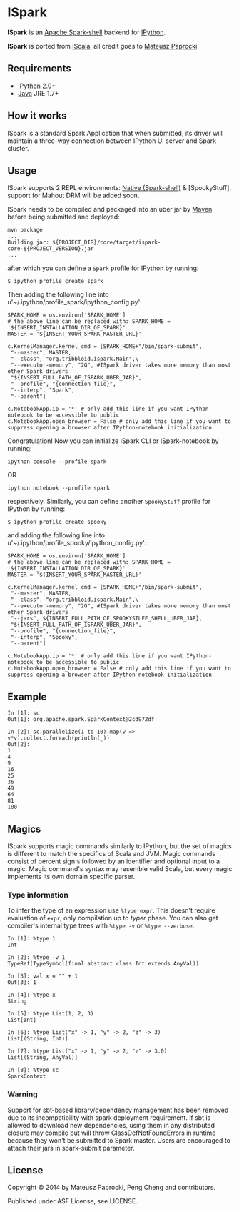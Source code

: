 ISpark
======

**ISpark** is an [Apache Spark-shell](http://spark.apache.org/) backend for [IPython](http://ipython.org).

**ISpark** is ported from [IScala](https://github.com/mattpap/IScala), all credit goes to [Mateusz Paprocki](https://github.com/mattpap)

## Requirements

* [IPython](http://ipython.org/ipython-doc/stable/install/install.html) 2.0+
* [Java](http://wwww.java.com) JRE 1.7+

## How it works

ISpark is a standard Spark Application that when submitted, its driver will maintain a three-way connection
between IPython UI server and Spark cluster.

## Usage

ISpark supports 2 REPL environments: [Native (Spark-shell)]() & [SpookyStuff], support for Mahout DRM
will be added soon.

ISpark needs to be compiled and packaged into an uber jar by [Maven](http://maven.apache.org/) before being submitted and deployed:

```
mvn package
...
Building jar: ${PROJECT_DIR}/core/target/ispark-core-${PROJECT_VERSION}.jar
...
```

after which you can define a `Spark` profile for IPython by running:
```
$ ipython profile create spark
```
Then adding the following line into u'~/.ipython/profile_spark/ipython_config.py':

```
SPARK_HOME = os.environ['SPARK_HOME']
# the above line can be replaced with: SPARK_HOME = '${INSERT_INSTALLATION_DIR_OF_SPARK}'
MASTER = '${INSERT_YOUR_SPARK_MASTER_URL}'

c.KernelManager.kernel_cmd = [SPARK_HOME+"/bin/spark-submit",
 "--master", MASTER,
 "--class", "org.tribbloid.ispark.Main",\
 "--executor-memory", "2G", #ISpark driver takes more memory than most other Spark drivers
 "${INSERT_FULL_PATH_OF_ISPARK_UBER_JAR}",
 "--profile", "{connection_file}",
 "--interp", "Spark",
 "--parent"]

c.NotebookApp.ip = '*' # only add this line if you want IPython-notebook to be accessible to public
c.NotebookApp.open_browser = False # only add this line if you want to suppress opening a browser after IPython-notebook initialization
```

Congratulation! Now you can initialize ISpark CLI or ISpark-notebook by running:
```
ipython console --profile spark
```
OR
```
ipython notebook --profile spark
```
respectively. Similarly, you can define another `SpookyStuff` profile for IPython by running:
```
$ ipython profile create spooky
```
and adding the following line into u'~/.ipython/profile_spooky/ipython_config.py':

```
SPARK_HOME = os.environ['SPARK_HOME']
# the above line can be replaced with: SPARK_HOME = '${INSERT_INSTALLATION_DIR_OF_SPARK}'
MASTER = '${INSERT_YOUR_SPARK_MASTER_URL}'

c.KernelManager.kernel_cmd = [SPARK_HOME+"/bin/spark-submit",
 "--master", MASTER,
 "--class", "org.tribbloid.ispark.Main",\
 "--executor-memory", "2G", #ISpark driver takes more memory than most other Spark drivers
 "--jars", ${INSERT_FULL_PATH_OF_SPOOKYSTUFF_SHELL_UBER_JAR},
 "${INSERT_FULL_PATH_OF_ISPARK_UBER_JAR}",
 "--profile", "{connection_file}",
 "--interp", "Spooky",
 "--parent"]

c.NotebookApp.ip = '*' # only add this line if you want IPython-notebook to be accessible to public
c.NotebookApp.open_browser = False # only add this line if you want to suppress opening a browser after IPython-notebook initialization
```

## Example

```
In [1]: sc
Out[1]: org.apache.spark.SparkContext@2cd972df

In [2]: sc.parallelize(1 to 10).map(v => v*v).collect.foreach(println(_))
Out[2]:
1
4
9
16
25
36
49
64
81
100
```

## Magics

ISpark supports magic commands similarly to IPython, but the set of magics is
different to match the specifics of Scala and JVM. Magic commands consist of
percent sign `%` followed by an identifier and optional input to a magic. Magic
command's syntax may resemble valid Scala, but every magic implements its own
domain specific parser.

### Type information

To infer the type of an expression use `%type expr`. This doesn't require
evaluation of `expr`, only compilation up to _typer_ phase. You can also
get compiler's internal type trees with `%type -v` or `%type --verbose`.

```
In [1]: %type 1
Int

In [2]: %type -v 1
TypeRef(TypeSymbol(final abstract class Int extends AnyVal))

In [3]: val x = "" + 1
Out[3]: 1

In [4]: %type x
String

In [5]: %type List(1, 2, 3)
List[Int]

In [6]: %type List("x" -> 1, "y" -> 2, "z" -> 3)
List[(String, Int)]

In [7]: %type List("x" -> 1, "y" -> 2, "z" -> 3.0)
List[(String, AnyVal)]

In [8]: %type sc
SparkContext
```
### Warning

Support for sbt-based library/dependency management has been removed due to its incompatibility with spark deployment requirement.
if sbt is allowed to download new dependencies, using them in any distributed closure may compile
but will throw ClassDefNotFoundErrors in runtime because they won't be submitted to Spark master.
Users are encouraged to attach their jars in spark-submit parameter.

## License

Copyright &copy; 2014 by Mateusz Paprocki, Peng Cheng and contributors.

Published under ASF License, see LICENSE.